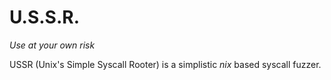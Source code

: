 # U.S.S.R. 
*Use at your own risk*

USSR (Unix's Simple Syscall Rooter) is a simplistic *nix* based syscall fuzzer.

